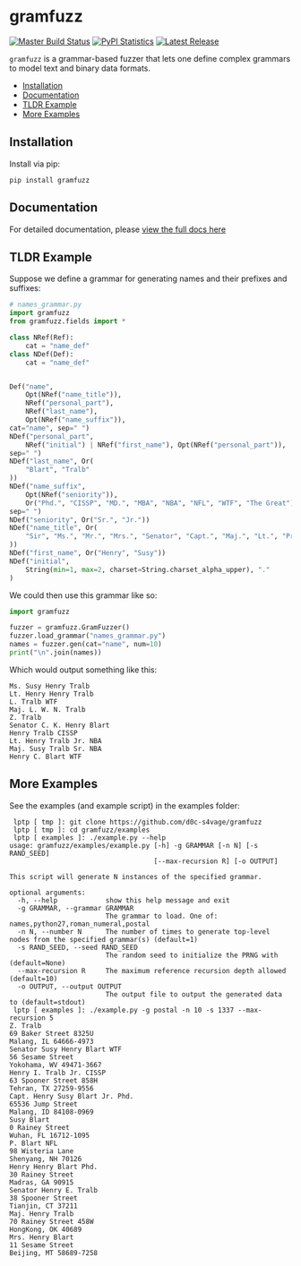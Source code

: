 # gramfuzz

[![Master Build Status](https://travis-ci.org/d0c-s4vage/gramfuzz.svg?branch=master)](https://travis-ci.org/d0c-s4vage/gramfuzz)
[![PyPI Statistics](https://img.shields.io/pypi/dm/gramfuzz)](https://pypistats.org/packages/gramfuzz)
[![Latest Release](https://img.shields.io/pypi/v/gramfuzz)](https://pypi.python.org/pypi/gramfuzz/)

`gramfuzz` is a grammar-based fuzzer that lets one define
complex grammars to model text and binary data formats.

- [Installation](#installation)
- [Documentation](#documentation)
- [TLDR Example](#tldr-example)
- [More Examples](#more-examples)

## Installation

Install via pip:

```
pip install gramfuzz
```

## Documentation

For detailed documentation, please [view the full docs here](https://d0c-s4vage.github.io/gramfuzz/)

## TLDR Example


Suppose we define a grammar for generating names and their prefixes
and suffixes:

```python
# names_grammar.py
import gramfuzz
from gramfuzz.fields import *

class NRef(Ref):
    cat = "name_def"
class NDef(Def):
    cat = "name_def"


Def("name",
    Opt(NRef("name_title")),
    NRef("personal_part"),
    NRef("last_name"),
    Opt(NRef("name_suffix")),
cat="name", sep=" ")
NDef("personal_part",
    NRef("initial") | NRef("first_name"), Opt(NRef("personal_part")),
sep=" ")
NDef("last_name", Or(
    "Blart", "Tralb"
))
NDef("name_suffix",
    Opt(NRef("seniority")),
    Or("Phd.", "CISSP", "MD.", "MBA", "NBA", "NFL", "WTF", "The Great"),
sep=" ")
NDef("seniority", Or("Sr.", "Jr."))
NDef("name_title", Or(
    "Sir", "Ms.", "Mr.", "Mrs.", "Senator", "Capt.", "Maj.", "Lt.", "President"
))
NDef("first_name", Or("Henry", "Susy"))
NDef("initial",
    String(min=1, max=2, charset=String.charset_alpha_upper), "."
)
```

We could then use this grammar like so:

```python
import gramfuzz

fuzzer = gramfuzz.GramFuzzer()
fuzzer.load_grammar("names_grammar.py")
names = fuzzer.gen(cat="name", num=10)
print("\n".join(names))
```

Which would output something like this:

```
Ms. Susy Henry Tralb
Lt. Henry Henry Tralb
L. Tralb WTF
Maj. L. W. N. Tralb
Z. Tralb
Senator C. K. Henry Blart
Henry Tralb CISSP
Lt. Henry Tralb Jr. NBA
Maj. Susy Tralb Sr. NBA
Henry C. Blart WTF
```

## More Examples

See the examples (and example script) in the examples folder:

```
 lptp [ tmp ]: git clone https://github.com/d0c-s4vage/gramfuzz
 lptp [ tmp ]: cd gramfuzz/examples
 lptp [ examples ]: ./example.py --help
usage: gramfuzz/examples/example.py [-h] -g GRAMMAR [-n N] [-s RAND_SEED]
                                    [--max-recursion R] [-o OUTPUT]

This script will generate N instances of the specified grammar.

optional arguments:
  -h, --help            show this help message and exit
  -g GRAMMAR, --grammar GRAMMAR
                        The grammar to load. One of: names,python27,roman_numeral,postal
  -n N, --number N      The number of times to generate top-level nodes from the specified grammar(s) (default=1)
  -s RAND_SEED, --seed RAND_SEED
                        The random seed to initialize the PRNG with (default=None)
  --max-recursion R     The maximum reference recursion depth allowed (default=10)
  -o OUTPUT, --output OUTPUT
                        The output file to output the generated data to (default=stdout)
 lptp [ examples ]: ./example.py -g postal -n 10 -s 1337 --max-recursion 5
Z. Tralb
69 Baker Street 8325U 
Malang, IL 64666-4973
Senator Susy Henry Blart WTF
56 Sesame Street 
Yokohama, WV 49471-3667
Henry I. Tralb Jr. CISSP
63 Spooner Street 858H 
Tehran, TX 27259-9556
Capt. Henry Susy Blart Jr. Phd.
65536 Jump Street 
Malang, ID 84108-0969
Susy Blart
0 Rainey Street 
Wuhan, FL 16712-1095
P. Blart NFL
98 Wisteria Lane 
Shenyang, NH 70126
Henry Henry Blart Phd.
30 Rainey Street 
Madras, GA 90915
Senator Henry E. Tralb
38 Spooner Street 
Tianjin, CT 37211
Maj. Henry Tralb
70 Rainey Street 458W 
HongKong, OK 40689
Mrs. Henry Blart
11 Sesame Street 
Beijing, MT 58689-7258
```
